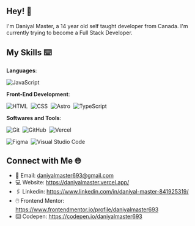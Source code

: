 ## Hey! 👋

I'm Daniyal Master, a 14 year old self taught developer from Canada. I'm currently trying to become a Full Stack Developer.

## My Skills ⌨️

**Languages**:

  ![JavaScript](https://img.shields.io/badge/JavaScript%20-%23F7DF1E.svg?style=for-the-badge&logo=javascript&logoColor=black)&nbsp;

**Front-End Development**:

  ![HTML](https://img.shields.io/badge/HTML5%20-%23E34F26.svg?style=for-the-badge&logo=html5&logoColor=white)&nbsp;
  ![CSS](https://img.shields.io/badge/CSS%20-%231572B6.svg?style=for-the-badge&logo=css3&logoColor=white)&nbsp;
  ![Astro](https://img.shields.io/badge/astro-%232C2052.svg?style=for-the-badge&logo=astro&logoColor=white)&nbsp;
  ![TypeScript](https://img.shields.io/badge/typescript-%23007ACC.svg?style=for-the-badge&logo=typescript&logoColor=white)&nbsp;
    
**Softwares and Tools**:

  ![Git](https://img.shields.io/badge/git-%23F05033.svg?style=for-the-badge&logo=git&logoColor=white)&nbsp;
  ![GitHub](https://img.shields.io/badge/github-%23121011.svg?style=for-the-badge&logo=github&logoColor=white)&nbsp;
  ![Vercel](https://img.shields.io/badge/vercel-%23000000.svg?style=for-the-badge&logo=vercel&logoColor=white)&nbsp;  
  
  ![Figma](https://img.shields.io/badge/figma-%23F24E1E.svg?style=for-the-badge&logo=figma&logoColor=white)&nbsp;
  ![Visual Studio Code](https://img.shields.io/badge/Visual%20Studio%20Code-0078d7.svg?style=for-the-badge&logo=visual-studio-code&logoColor=white)&nbsp;

## Connect with Me 🌐

- 📧 Email: daniyalmaster693@gmail.com
- 💻 Website: https://daniyalmaster.vercel.app/
- 🖇️ Linkedin: https://www.linkedin.com/in/daniyal-master-841925319/
- 🖱️ Frontend Mentor: https://www.frontendmentor.io/profile/daniyalmaster693
- ⌨️ Codepen: https://codepen.io/daniyalmaster693
